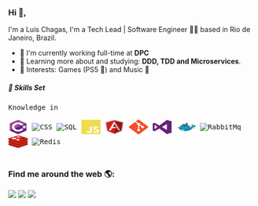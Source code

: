 ### Hi 👋,

I'm a Luis Chagas, I'm a Tech Lead | Software Engineer 👨‍💻 based in Rio de Janeiro, Brazil.

- 🏢  I'm currently working full-time at **DPC**
- 🌱  Learning more about and studying: **DDD, TDD and Microservices**.
- 👾  Interests: Games (PS5 💙) and Music 🎵

##### 🧠 Skills Set 

 <div style="display: inline_block;">
 <kbd align="center">
      <kbd>Knowledge in</kbd>
      <br />
      <br />
      <img align="center" title="Csharp" alt="Csharp" height="30" width="40" src="https://raw.githubusercontent.com/devicons/devicon/9c6bfdb9783cdfe1018666ed76adcfd3eab6fad6/icons/csharp/csharp-original.svg">
      <img align="center"  title=".NET" alt="CSS" height="30" width="40" src="https://upload.wikimedia.org/wikipedia/commons/e/ee/.NET_Core_Logo.svg">
      <img align="center"  title="SQL Server" alt="SQL" height="30" width="40" src="https://www.microsoft.com/en-us/sql-server">
      <img align="center"  title="Javascript" alt="Js" height="30" width="40" src="https://raw.githubusercontent.com/devicons/devicon/master/icons/javascript/javascript-plain.svg">
      <img align="center" title="Angular" alt="Angular" height="30" width="40" src="https://raw.githubusercontent.com/devicons/devicon/9c6bfdb9783cdfe1018666ed76adcfd3eab6fad6/icons/angularjs/angularjs-original.svg">
      <img align="center" title="Git" alt="Git" height="30" width="40" src="https://raw.githubusercontent.com/devicons/devicon/9c6bfdb9783cdfe1018666ed76adcfd3eab6fad6/icons/git/git-original.svg">
      <img align="center" title="Visual Studio" alt="Visual Studio" height="30" width="40" src="https://raw.githubusercontent.com/devicons/devicon/9c6bfdb9783cdfe1018666ed76adcfd3eab6fad6/icons/visualstudio/visualstudio-plain.svg">
      <img align="center" title="Docker" alt="Docker" height="30" width="40" src="https://raw.githubusercontent.com/devicons/devicon/9c6bfdb9783cdfe1018666ed76adcfd3eab6fad6/icons/docker/docker-original.svg">
      <img align="center" title="RabbitMq" alt="RabbitMq" height="30" width="40" src="https://www.vectorlogo.zone/logos/rabbitmq/rabbitmq-icon.svg">
      <img align="center" title="Redis" alt="Redis" height="30" width="40" src="https://raw.githubusercontent.com/devicons/devicon/9c6bfdb9783cdfe1018666ed76adcfd3eab6fad6/icons/redis/redis-original.svg">
      <img align="center" title="Redis" alt="Redis" height="30" width="40" src="https://upload.wikimedia.org/wikipedia/commons/a/a8/Microsoft_Azure_Logo.svg">
<br />
<br /> 
</kbd>
    </div>


  ### Find me around the web 🌎:
  
  <div>
    <a href="https://www.linkedin.com/in/lfchagas/" target="_blank"><img src="https://img.shields.io/badge/-LinkedIn-%230077B5?style=for-the-badge&logo=linkedin&logoColor=white" target="_blank"></a>
     <a href = "mailto:lfchagas1@gmail.com"><img src="https://img.shields.io/badge/-Gmail-%23333?style=for-the-badge&logo=gmail&logoColor=white" target="_blank"></a>
  <a href = "https://twitter.com/lfchagas1"><img src="https://img.shields.io/badge/-twitter-%23333?style=for-the-badge&logo=twitter" target="_blank"></a>
 </div> 
